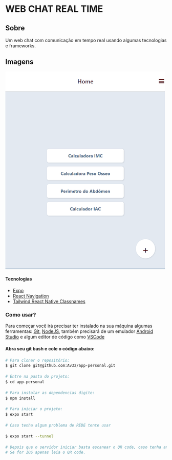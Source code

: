 # WEB CHAT REAL TIME

## Sobre
Um web chat com comunicação em tempo real usando algumas tecnologias e frameworks.

## Imagens

![app](app.gif)

#### Tecnologias

- [Expo](https://expo.dev/)
- [React Navigation](https://expo.dev/)
- [Tailwind React Native Classnames](https://github.com/jaredh159/tailwind-react-native-classnames)

### Como usar?

Para começar você irá precisar ter instalado na sua máquina algumas ferramentas:
[Git](https://git-scm.com), [NodeJS](https://nodejs.org/en/), também precisará de um emulador [Android Studio](https://developer.android.com/studio?hl=pt&gclid=CjwKCAjw1ICZBhAzEiwAFfvFhHLSUJj_5oi2_iujE7QitCc9tE3BjT5DXG-ML2YkUK8BMkz1PWBtWxoCU58QAvD_BwE&gclsrc=aw.ds) e algum editor de código como
[VSCode](https://code.visualstudio.com/)

#### Abra seu git bash e cole o código abaixo:

```bash
# Para clonar o repositório:
$ git clone git@github.com:Av3z/app-personal.git

# Entre na pasta do projeto:
$ cd app-personal

# Para instalar as dependencias digite:
$ npm install

# Para iniciar o projeto:
$ expo start

# Caso tenha algum problema de REDE tente usar

$ expo start --tunnel

# Depois que o servidor iniciar basta escanear o QR code, caso tenha android precisará baixar expo no seu celular
# Se for IOS apenas leia o QR code.